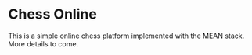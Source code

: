 # Chess Online
This is a simple online chess platform implemented with the MEAN stack. More details to come.
